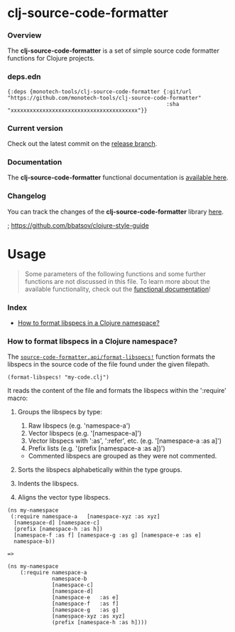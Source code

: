 
# clj-source-code-formatter

### Overview

The <strong>clj-source-code-formatter</strong> is a set of simple source code formatter functions for Clojure projects.

### deps.edn

```
{:deps {monotech-tools/clj-source-code-formatter {:git/url "https://github.com/monotech-tools/clj-source-code-formatter"
                                                  :sha     "xxxxxxxxxxxxxxxxxxxxxxxxxxxxxxxxxxxxxxxx"}}
```

### Current version

Check out the latest commit on the [release branch](https://github.com/monotech-tools/clj-source-code-formatter/tree/release).

### Documentation

The <strong>clj-source-code-formatter</strong> functional documentation is [available here](documentation/COVER.md).

### Changelog

You can track the changes of the <strong>clj-source-code-formatter</strong> library [here](CHANGES.md).




; https://github.com/bbatsov/clojure-style-guide




# Usage

> Some parameters of the following functions and some further functions are not discussed in this file.
  To learn more about the available functionality, check out the [functional documentation](documentation/COVER.md)!

### Index

- [How to format libspecs in a Clojure namespace?](#how-to-format-libspecs-in-a-clojure-namespace)

### How to format libspecs in a Clojure namespace?

The [`source-code-formatter.api/format-libspecs!`](documentation/clj/source-code-formatter/API.md#format-libspecs)
function formats the libspecs in the source code of the file found under the given filepath.

```
(format-libspecs! "my-code.clj")
```


It reads the content of the file and formats the libspecs within the ':require' macro:

1. Groups the libspecs by type:
   1. Raw libspecs                               (e.g. 'namespace-a')
   2. Vector libspecs                            (e.g. '[namespace-a]')
   3. Vector libspecs with ':as', ':refer', etc. (e.g. '[namespace-a :as a]')
   4. Prefix lists                               (e.g. '(prefix [namespace-a :as a])')
   + Commented libspecs are grouped as they were not commented.


2. Sorts the libspecs alphabetically within the type groups.

3. Indents the libspecs.

4. Aligns the vector type libspecs.

```
(ns my-namespace
 (:require namespace-a   [namespace-xyz :as xyz]
  [namespace-d] [namespace-c]
  (prefix [namespace-h :as h])
  [namespace-f :as f] [namespace-g :as g] [namespace-e :as e]
  namespace-b))

=>

(ns my-namespace
    (:require namespace-a
              namespace-b
              [namespace-c]
              [namespace-d]
              [namespace-e   :as e]
              [namespace-f   :as f]
              [namespace-g   :as g]
              [namespace-xyz :as xyz]
              (prefix [namespace-h :as h])))  
```
